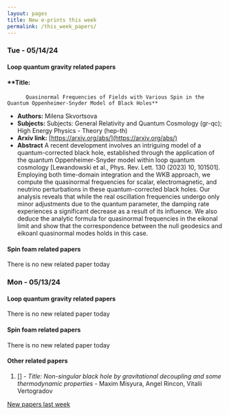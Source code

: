 ```yaml
---
layout: pages
title: New e-prints this week
permalink: /this_week_papers/
---
```




### Tue - 05/14/24

#### Loop quantum gravity related papers

#### **Title:
          Quasinormal Frequencies of Fields with Various Spin in the Quantum Oppenheimer-Snyder Model of Black Holes**
 - **Authors:** Milena Skvortsova
 - **Subjects:** Subjects:
General Relativity and Quantum Cosmology (gr-qc); High Energy Physics - Theory (hep-th)
 - **Arxiv link:** [https://arxiv.org/abs/](https://arxiv.org/abs/)
 - **Abstract**
 A recent development involves an intriguing model of a quantum-corrected black hole, established through the application of the quantum Oppenheimer-Snyder model within loop quantum cosmology [Lewandowski et al., Phys. Rev. Lett. 130 (2023) 10, 101501]. Employing both time-domain integration and the WKB approach, we compute the quasinormal frequencies for scalar, electromagnetic, and neutrino perturbations in these quantum-corrected black holes. Our analysis reveals that while the real oscillation frequencies undergo only minor adjustments due to the quantum parameter, the damping rate experiences a significant decrease as a result of its influence. We also deduce the analytic formula for quasinormal frequencies in the eikonal limit and show that the correspondence between the null geodesics and eikoanl quasinormal modes holds in this case. 

#### Spin foam related papers

There is no new related paper today 

### Mon - 05/13/24

#### Loop quantum gravity related papers

There is no new related paper today 

#### Spin foam related papers

There is no new related paper today 



#### Other related papers

1. [[]](https://arxiv.org/abs/) - *Title:
          Non-singular black hole by gravitational decoupling and some thermodynamic properties* - Maxim Misyura, Angel Rincon, Vitalii Vertogradov






[New papers last week]({{site.url}}/archived/weekly/pre-prints/2024/05/13/archived_weekly_papers.html)